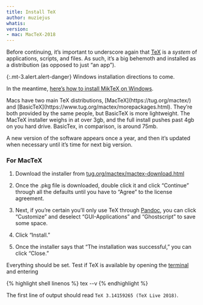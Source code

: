 ```yaml
---
title: Install TeX
author: muziejus
whatis: 
version:
- mac: MacTeX-2018
---
```


Before continuing, it’s important to underscore again that [TeX](/whatis/tex)
is a *system* of applications, scripts, and files. As such, it’s a big
behemoth and installed as a distribution (as opposed to just “an app”).

<div class="pc">
<div class="win">

{:.mt-3.alert.alert-danger}
Windows installation directions to come.

In the meantime, [here’s how to install MikTeX on
Windows](https://miktex.org/howto/install-miktex).

</div>
<div class="mac">
Macs have two main TeX distributions, [MacTeX](https://tug.org/mactex/) and
[BasicTeX](https://www.tug.org/mactex/morepackages.html). They’re both
provided by the same people, but BasicTeX is more lightweight. The MacTeX
installer weighs in at over 3gb, and the full install pushes past 4gb on you
hard drive. BasicTex, in comparison, is around 75mb.

A new version of the software appears once a year, and then it’s updated when
necessary until it’s time for next big version.

### For MacTeX

1. Download the installer from [tug.org/mactex/mactex-download.html](https://tug.org/mactex/mactex-download.html)

1. Once the .pkg file is downloaded, double click it and click “Continue”
through all the defaults until you have to “Agree” to the license
agreement.

1. Next, if you’re certain you’ll only use TeX through [Pandoc](/whatis/pandoc), you
can click “Customize” and deselect “GUI-Applications” and “Ghostscript” to
save some space.

1. Click “Install.”

1. Once the installer says that “The installation was successful,” you can
   click “Close.”

Everything should be set. Test if TeX is available by opening the
[terminal](/whatis/terminal) and entering

{% highlight shell linenos %}
tex --v
{% endhighlight %}

  The first line of output should read `TeX 3.14159265 (TeX Live 2018)`.
</div>
</div>

